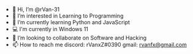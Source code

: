 - 👋 Hi, I’m @rVan-31
- 👀 I’m interested in Learning to Programming
- 🌱 I’m currently learning Python and JavaScript
- 💻 I'm currently in Windows 11
- 💞️ I’m looking to collaborate on Software and Hacking
- 📫 How to reach me discord: rVanxZ#0390 gmail: rvanfx@gmail.com

<!---
rVan-31/rVan-31 is a ✨ special ✨ repository because its `README.md` (this file) appears on your GitHub profile.
You can click the Preview link to take a look at your changes.
--->
